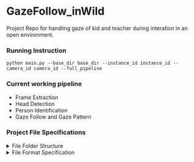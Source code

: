 # GazeFollow_inWild
Project Repo for handling gaze of kid and teacher during interation in an open environment.


### Running Instruction

`
python main.py --base_dir base_dir --instance_id instance_id --camera_id camera_id --full_pipeline
`
### Current working pipeline
- Frame Extraction
- Head Detection
- Person Identification
- Gaze Follow and Gaze Pattern

### Project File Specifications
<details>
<summary> File Folder Structure </summary>


    ├── vids                        -> the raw videos 
    |  ├── instance_id               # each instance_id corresponding to an interaction period of a kid
    |  |  ├── camera_id.mov         
    |  |  ├── ...                   
    |  |  └── camera_1_3.mov        
    |  └── ...                    
    ├── frames                      -> the extracted frames
    |  ├── instance_id            
    |  |  ├── camera_id              # frames are named in format %06d.jpg
    |  |  |  ├── 000001.jpg       
    |  |  |  ├── 000002.jpg       
    |  |  |  ├── ...              
    |  |  |  └── 010000.jpg       
    |  |  └── ...                 
    |  └── ...                    
    ├── annotations               
    |  ├── instance_id         
    |  |  ├── camera_id    
    |  |  |  ├── raw_detections.txt             -> head bounding box detection by yolo_v3   
    |  |  |  ├── head_annotations.csv           -> cleaned head annotations with personID
    |  |  |  └── gaze_points_with_patterns.csv  -> estimated 2D gaze points and gaze patterns 
    |  |  └── ...                 
</details>

<details>
<summary> File Format Specification </summary>

1. **raw_detections.txt** (The raw head bounding box detection by yolo_v3)
    - :x: No column header, entries are added as `['frameID', 'xmin', 'ymin', 'xmax', 'ymax']`
    - :x: No index column
    - Entries of 'xmin', 'ymin', 'xmax', 'ymax' are all in 0-1 scale
2. **head_annotations.csv** (The cleaned head annotations with personID) 
    - ✅Has column header: `['frameID', 'xmin', 'ymin', 'xmax', 'ymax', 'personID', 'missing']`
    - :x: No index column
    - Entries of 'xmin', 'ymin', 'xmax', 'ymax' are all in 0-1 scale; 
    - Entries of 'personID' are one of values: 'kid'/'teacher'; 
    - Entries of 'missing' are booleans - with True indicating the head of the target person is undetected/occluded/outside-the-frame.
3. **gaze_points_with_patterns.csv** (Estimated 2D gaze point and gaze patterns)
    - :white_check_mark: Has column header: `['frameID', 'personID', 'xmin', 'ymin', 'xmax', 'ymax', 'gaze_x', 'gaze_y', 'pattern', 'missing']`
    - :x: No index column
    - Entries of 'xmin', 'ymin', 'xmax', 'ymax', 'gaze_x', 'gaze_y' are all in 0-1 scale; 
    - Entries of 'pattern' contains values of 'Share', 'Mutual', 'Single', 'Miss', 'Void' and None for frames where only one person is present.
</details>
